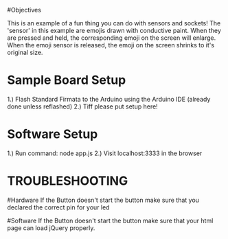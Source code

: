#Objectives

This is an example of a fun thing you can do with sensors and sockets! The 'sensor' in this example are emojis drawn with conductive paint. When they are pressed and held, the corresponding emoji on the screen will enlarge. When the emoji sensor is released, the emoji on the screen shrinks to it's original size.


# Sample Board Setup

1.) Flash Standard Firmata to the Arduino using the Arduino IDE (already done unless reflashed)
2.) Tiff please put setup here!

# Software Setup

1.) Run command: node app.js
2.) Visit localhost:3333 in the browser

TROUBLESHOOTING
================
#Hardware
If the Button doesn't start the button make sure that you declared the correct pin for your led

#Software
If the Button doesn't start the button make sure that your html page can load jQuery properly. 




